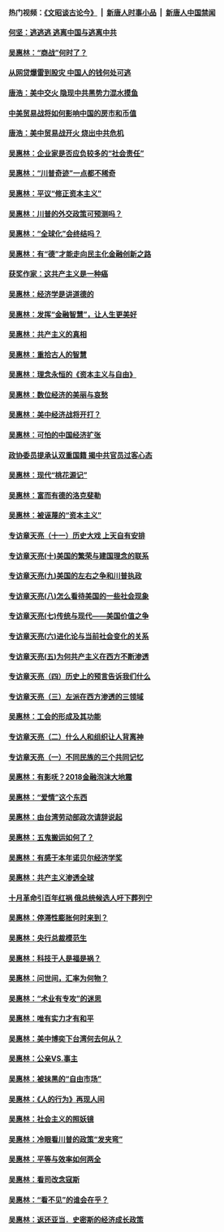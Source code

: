 #### 热门视频：[《文昭谈古论今》](https://github.com/gfw-breaker/wenzhao/blob/master/README.md?t=10200933) &nbsp;|&nbsp; [新唐人时事小品](https://github.com/gfw-breaker/ntdtv-comedy/blob/master/README.md?t=10200933) &nbsp;|&nbsp; [新唐人中国禁闻](https://github.com/gfw-breaker/ntdtv-news/blob/master/README.md?t=10200933)

#### [何坚：逃逃逃 逃离中国与逃离中共](../pages/nsc423/n10592891.md?t=10200933) 

#### [吴惠林：“商战”何时了？](../pages/nsc423/n10573558.md?t=10200933) 

#### [从网贷爆雷到股灾 中国人的钱何处可逃](../pages/nsc423/n10572800.md?t=10200933) 

#### [唐浩：美中交火 隐现中共黑势力混水摸鱼](../pages/nsc423/n10544040.md?t=10200933) 

#### [中美贸易战将如何影响中国的房市和币值](../pages/nsc423/n10543697.md?t=10200933) 

#### [唐浩：美中贸易战开火 烧出中共危机](../pages/nsc423/n10540126.md?t=10200933) 

#### [吴惠林：企业家是否应负较多的“社会责任”](../pages/nsc423/n10535022.md?t=10200933) 

#### [吴惠林：“川普奇迹”一点都不稀奇](../pages/nsc423/n10512808.md?t=10200933) 

#### [吴惠林：平议“修正资本主义”](../pages/nsc423/n10495724.md?t=10200933) 

#### [吴惠林：川普的外交政策可预测吗？](../pages/nsc423/n10462387.md?t=10200933) 

#### [吴惠林：“全球化”会终结吗？](../pages/nsc423/n10452838.md?t=10200933) 

#### [吴惠林：有“德”才能走向民主化金融创新之路](../pages/nsc423/n10432292.md?t=10200933) 

#### [获奖作家：这共产主义是一种癌](../pages/nsc423/n10431541.md?t=10200933) 

#### [吴惠林：经济学是讲道德的](../pages/nsc423/n10398014.md?t=10200933) 

#### [吴惠林：发挥“金融智慧”，让人生更美好](../pages/nsc423/n10375019.md?t=10200933) 

#### [吴惠林：共产主义的真相](../pages/nsc423/n10351394.md?t=10200933) 

#### [吴惠林：重拾古人的智慧](../pages/nsc423/n10337691.md?t=10200933) 

#### [吴惠林：理念永恒的《资本主义与自由》](../pages/nsc423/n10316274.md?t=10200933) 

#### [吴惠林：数位经济的美丽与哀愁](../pages/nsc423/n10292946.md?t=10200933) 

#### [吴惠林：美中经济战将开打？](../pages/nsc423/n10258825.md?t=10200933) 

#### [吴惠林：可怕的中国经济扩张](../pages/nsc423/n10219147.md?t=10200933) 

#### [政协委员提承认双重国籍 揭中共官员过客心态](../pages/nsc423/n10208809.md?t=10200933) 

#### [吴惠林：现代“桃花源记”](../pages/nsc423/n10185234.md?t=10200933) 

#### [吴惠林：富而有德的洛克斐勒](../pages/nsc423/n10142264.md?t=10200933) 

#### [吴惠林：被诬蔑的“资本主义”](../pages/nsc423/n10124816.md?t=10200933) 

#### [专访章天亮（十一）历史大戏 上天自有安排](../pages/nsc423/n10094905.md?t=10200933) 

#### [专访章天亮(十)美国的繁荣与建国理念的联系](../pages/nsc423/n10094899.md?t=10200933) 

#### [专访章天亮(九)美国的左右之争和川普执政](../pages/nsc423/n10094889.md?t=10200933) 

#### [专访章天亮(八)怎么看待美国的一些社会现象](../pages/nsc423/n10094857.md?t=10200933) 

#### [专访章天亮(七)传统与现代——美国价值之争](../pages/nsc423/n10093140.md?t=10200933) 

#### [专访章天亮(六)进化论与当前社会变化的关系](../pages/nsc423/n10092036.md?t=10200933) 

#### [专访章天亮(五)为何共产主义在西方不断渗透](../pages/nsc423/n10083620.md?t=10200933) 

#### [专访章天亮（四）历史上的预言告诉我们什么](../pages/nsc423/n10083606.md?t=10200933) 

#### [专访章天亮（三）左派在西方渗透的三领域](../pages/nsc423/n10081115.md?t=10200933) 

#### [吴惠林：工会的形成及其功能](../pages/nsc423/n10080633.md?t=10200933) 

#### [专访章天亮（二）什么人和组织让人背离神](../pages/nsc423/n10076637.md?t=10200933) 

#### [专访章天亮（一）不同民族的三个共同记忆](../pages/nsc423/n10074188.md?t=10200933) 

#### [吴惠林：有影呒？2018金融泡沫大地震](../pages/nsc423/n10040534.md?t=10200933) 

#### [吴惠林：“爱情”这个东西](../pages/nsc423/n10019423.md?t=10200933) 

#### [吴惠林：由台湾劳动部政次请辞说起](../pages/nsc423/n9979679.md?t=10200933) 

#### [吴惠林：五鬼搬运如何了？](../pages/nsc423/n9925338.md?t=10200933) 

#### [吴惠林：有感于本年诺贝尔经济学奖](../pages/nsc423/n9871883.md?t=10200933) 

#### [吴惠林：共产主义渗透全球](../pages/nsc423/n9812748.md?t=10200933) 

#### [十月革命引百年红祸 俄总统候选人吁下葬列宁](../pages/nsc423/n9810182.md?t=10200933) 

#### [吴惠林：停滞性膨胀何时来到？](../pages/nsc423/n9764136.md?t=10200933) 

#### [吴惠林：央行总裁模范生](../pages/nsc423/n9728134.md?t=10200933) 

#### [吴惠林：科技于人是福是祸？](../pages/nsc423/n9672982.md?t=10200933) 

#### [吴惠林：问世间，汇率为何物？](../pages/nsc423/n9621788.md?t=10200933) 

#### [吴惠林：“术业有专攻”的迷思](../pages/nsc423/n9580363.md?t=10200933) 

#### [吴惠林：唯有实力才有和平](../pages/nsc423/n9529599.md?t=10200933) 

#### [吴惠林：美中博奕下台湾何去何从？](../pages/nsc423/n9483598.md?t=10200933) 

#### [吴惠林：公亲VS.事主](../pages/nsc423/n9425637.md?t=10200933) 

#### [吴惠林：被抹黑的“自由市场”](../pages/nsc423/n9351545.md?t=10200933) 

#### [吴惠林：《人的行为》再现人间](../pages/nsc423/n9296339.md?t=10200933) 

#### [吴惠林：社会主义的照妖镜](../pages/nsc423/n9243460.md?t=10200933) 

#### [吴惠林：冷眼看川普的政策“发夹弯”](../pages/nsc423/n9120684.md?t=10200933) 

#### [吴惠林：平等与效率如何两全](../pages/nsc423/n9075430.md?t=10200933) 

#### [吴惠林：看司改念寇斯](../pages/nsc423/n9024915.md?t=10200933) 

#### [吴惠林：“看不见”的谁会在乎？](../pages/nsc423/n8977488.md?t=10200933) 

#### [吴惠林：返还亚当．史密斯的经济成长政策](../pages/nsc423/n8931896.md?t=10200933) 

